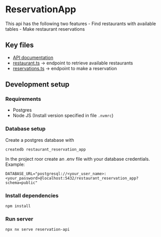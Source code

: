 # ReservationApp
This api has the following two features
    - Find restaurants with available tables 
    - Make restaurant reservations

## Key files
- [API documentation](apps/reservation-api/src/app/routes/docs.md)
- [restaurant.ts](apps/reservation-api/src/app/routes/restaurants.ts) -> endpoint to retrieve available restaurants
- [reservations.ts](apps/reservation-api/src/app/routes/reservations.ts) -> endpoint to make a reservation

## Development setup
### Requirements
- Postgres
- Node JS (Install version specified in file `.nvmrc`)

### Database setup
Create a postgres database with
```
createdb restaurant_reservation_app
```
In the project roor create an .env file with your database credentials. Example:
```
DATABASE_URL="postgresql://<your_user_name>:<your_password>@localhost:5432/restaurant_reservation_app?schema=public"
```

### Install dependencies
```
npm install
```
### Run server
```sh
npx nx serve reservation-api
```
